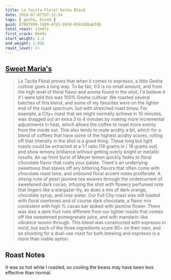 ```yaml
---
title: La Tacita Floral Gesha Blend
date: 2018-07-07T07:12:24
tags: [ gesha, blend ]
guid: 87007899-7d89-4fd3-9938-0591d8ba6fdb
total_roast: 11m47s
first_crack: 8m44s
start_weight: 1.2
end_weight: 1.016
roast_level: C+
---
```


## [Sweet Maria's][sm]

[sm]: https://web.archive.org/web/20180626024036/https://www.sweetmarias.com/la-tacita-floral-gesha-blend.html#product-info-cupping-notes

 > La Tacita Floral proves that when it comes to espresso, a little Gesha
 > cultivar goes a long way. To be fair, 1/3 is no small amount, and from the
 > high level of floral flavor and aroma found in the shot, I'd believe it if I
 > were told this was 100% Gesha cultivar. We roasted several batches of this
 > blend, and some of my favorites were on the lighter end of the roast
 > spectrum, but with stretched roast times. For example, a City+ roast that we
 > might normally achieve in 10 minutes, was dragged out an extra 3 to 4 minutes
 > by making more incremental adjustments in heat, which allows the coffee to
 > roast more evenly from the inside out. This also tends to mute acidity a bit,
 > which for a blend of coffees that have some of the highest acidity scores,
 > rolling off that intensity in the shot is a good thing. These long but light
 > roasts could be extracted at a 1:1 ratio (18 grams in / 18 grams out) and
 > show lemony brilliance without getting overly bright or metallic results. An
 > up front burst of Meyer lemon quickly fades to floral chocolate flavor that
 > coats your palate. There's an underlying sweetness that staves off any
 > bittering flavors that often come with chocolate roast tone, and unbound
 > floral accent notes proliferate. A strong note of pearl jasmine tea weaves
 > through the undercurrent of sweetened dark cocao, infusing the shot with
 > flowery perfumed note that lingers like a stargazer lily, as does a mix of
 > dark orange, chocolate syrup, and rose water. Our Full City roast was still
 > loaded with floral overtones and of course dark chocolate, a flavor mix
 > consistent with high % cacao bar spiked with jasmine flower. There was also a
 > dark fruit note different from our lighter roasts that comes off like
 > sweetened pomegranate juice, and with mandarin-like vibrance woven through.
 > This blend was constructed with espresso in mind, but each of the three
 > ingredients score 90+ on their own, and so shooting for a dual-use roast for
 > both brewing and espresso is a more than viable option.

## Roast Notes

It was so hot while I roasted, so cooling the beans may have been less effective
than normal.
